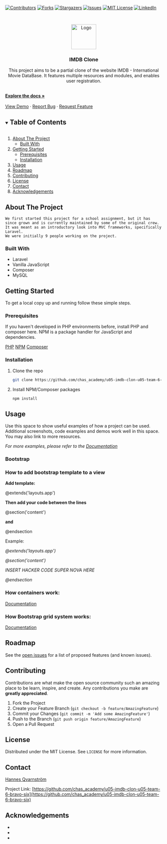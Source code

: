<!--
*** Thanks for checking out the Best-README-Template. If you have a suggestion
*** that would make this better, please fork the repo and create a pull request
*** or simply open an issue with the tag "enhancement".
*** Thanks again! Now go create something AMAZING! :D
***
***
***IMDB Clone
*** To avoid retyping too much info. Do a search and replace for the following:
*** github_username, repo_name, twitter_handle, email, project_title, project_description
-->



<!-- PROJECT SHIELDS -->
<!--
*** I'm using markdown "reference style" links for readability.
*** Reference links are enclosed in brackets [ ] instead of parentheses ( ).
*** See the bottom of this document for the declaration of the reference variables
*** for contributors-url, forks-url, etc. This is an optional, concise syntax you may use.
*** https://www.markdownguide.org/basic-syntax/#reference-style-links
-->
[![Contributors][contributors-shield]][contributors-url]
[![Forks][forks-shield]][forks-url]
[![Stargazers][stars-shield]][stars-url]
[![Issues][issues-shield]][issues-url]
[![MIT License][license-shield]][license-url]
[![LinkedIn][linkedin-shield]][linkedin-url]



<!-- PROJECT LOGO -->
<br />
<p align="center">
  <a href="https://github.com/chas_academy/u05-imdb-clon-u05-team-6-bravo-six">
    <img src="images/logo.png" alt="Logo" width="80" height="80">
  </a>

  <h3 align="center">IMDB Clone</h3>

  <p align="center">
    This project aims to be a partial clone of the website IMDB - International Movie DataBase.
    It features multiple resources and modules, and enables user registration.
    

  </p>
</p>
    <br />
    <a href="https://github.com/chas_academy/u05-imdb-clon-u05-team-6-bravo-six"><strong>Explore the docs »</strong></a>
    <br />
    <br />
    <a href="https://github.com/chas_academy/u05-imdb-clon-u05-team-6-bravo-six">View Demo</a>
    ·
    <a href="https://github.com/chas_academy/u05-imdb-clon-u05-team-6-bravo-six/issues">Report Bug</a>
    ·
    <a href="https://github.com/chas_academy/u05-imdb-clon-u05-team-6-bravo-six/issues">Request Feature</a>


<!-- TABLE OF CONTENTS -->
<details open="open">
  <summary><h2 style="display: inline-block">Table of Contents</h2></summary>
  <ol>
    <li>
      <a href="#about-the-project">About The Project</a>
      <ul>
        <li><a href="#built-with">Built With</a></li>
      </ul>
    </li>
    <li>
      <a href="#getting-started">Getting Started</a>
      <ul>
        <li><a href="#prerequisites">Prerequisites</a></li>
        <li><a href="#installation">Installation</a></li>
      </ul>
    </li>
    <li><a href="#usage">Usage</a></li>
    <li><a href="#roadmap">Roadmap</a></li>
    <li><a href="#contributing">Contributing</a></li>
    <li><a href="#license">License</a></li>
    <li><a href="#contact">Contact</a></li>
    <li><a href="#acknowledgements">Acknowledgements</a></li>
  </ol>
</details>



<!-- ABOUT THE PROJECT -->
## About The Project

    We first started this project for a school assignment, but it has since grown and is currently maintained by some of the original crew.
    It was meant as an introductory look into MVC frameworks, specifically Laravel.
    We were initially 9 people working on the project.
    
### Built With

- Laravel
- Vanilla JavaScript
- Composer
- MySQL



<!-- GETTING STARTED -->
## Getting Started

To get a local copy up and running follow these simple steps.

### Prerequisites
If you haven't developed in PHP environments before, install PHP and composer here.
NPM is a package handler for JavaScript and dependencies.

<a href="https://www.php.net/manual/en/install.php">PHP</a>
<a href="https://www.npmjs.com/">NPM</a>
<a href="https://getcomposer.org/">Composer</a>

### Installation

1. Clone the repo
   ```sh
   git clone https://github.com/chas_academy/u05-imdb-clon-u05-team-6-bravo-six.git
   ```
2. Install NPM/Composer packages
   ```sh
   npm install
   ```



<!-- USAGE EXAMPLES -->
## Usage

Use this space to show useful examples of how a project can be used. Additional screenshots, code examples and demos work well in this space. You may also link to more resources.

_For more examples, please refer to the [Documentation](https://example.com)_

### Bootstrap
<h3>How to add bootstrap template to a view</h3>
<b>Add template:</b>
<p>@extends('layouts.app')</p>
<p><b>Then add your code between the lines</b></p>
<p>@section('content')</p>
<p><b>and</b></p>
<p>@endsection</p>
<p>Example:</p>
<p><i>@extends('layouts.app')</i></p>
<p><i>@section('content')</i></p>

<p><i>INSERT HACKER CODE SUPER NOVA HERE</i></p>

<p><i>@endsection</i></p>

<h3>How containers work:</h3>
<a href="https://getbootstrap.com/docs/5.0/layout/containers/">Documentation</a>

<h3>How Bootstrap grid system works:</h3>
<a href="https://getbootstrap.com/docs/4.0/layout/grid/">Documentation</a>



<!-- ROADMAP -->
## Roadmap

See the [open issues](https://github.com/chas_academy/u05-imdb-clon-u05-team-6-bravo-six/issues) for a list of proposed features (and known issues).



<!-- CONTRIBUTING -->
## Contributing

Contributions are what make the open source community such an amazing place to be learn, inspire, and create. Any contributions you make are **greatly appreciated**.

1. Fork the Project
2. Create your Feature Branch (`git checkout -b feature/AmazingFeature`)
3. Commit your Changes (`git commit -m 'Add some AmazingFeature'`)
4. Push to the Branch (`git push origin feature/AmazingFeature`)
5. Open a Pull Request



<!-- LICENSE -->
## License

Distributed under the MIT License. See `LICENSE` for more information.



<!-- CONTACT -->
## Contact

<a href="mailto:hannesqvarnstrom@gmail.com">Hannes Qvarnström</a>

Project Link: [https://github.com/chas_academy/u05-imdb-clon-u05-team-6-bravo-six](https://github.com/chas_academy/u05-imdb-clon-u05-team-6-bravo-six)



<!-- ACKNOWLEDGEMENTS -->
## Acknowledgements

* []()
* []()
* []()





<!-- MARKDOWN LINKS & IMAGES -->
<!-- https://www.markdownguide.org/basic-syntax/#reference-style-links -->
[contributors-shield]: https://img.shields.io/github/contributors/chas_academy/repo.svg?style=for-the-badge
[contributors-url]: https://github.com/chas_academy/repo/graphs/contributors
[forks-shield]: https://img.shields.io/github/forks/chas_academy/repo.svg?style=for-the-badge
[forks-url]: https://github.com/chas_academy/repo/network/members
[stars-shield]: https://img.shields.io/github/stars/chas_academy/repo.svg?style=for-the-badge
[stars-url]: https://github.com/chas_academy/repo/stargazers
[issues-shield]: https://img.shields.io/github/issues/chas_academy/repo.svg?style=for-the-badge
[issues-url]: https://github.com/chas_academy/repo/issues
[license-shield]: https://img.shields.io/github/license/chas_academy/repo.svg?style=for-the-badge
[license-url]: https://github.com/chas_academy/repo/blob/master/LICENSE.txt
[linkedin-shield]: https://img.shields.io/badge/-LinkedIn-black.svg?style=for-the-badge&logo=linkedin&colorB=555
[linkedin-url]: https://linkedin.com/in/chas_academy
